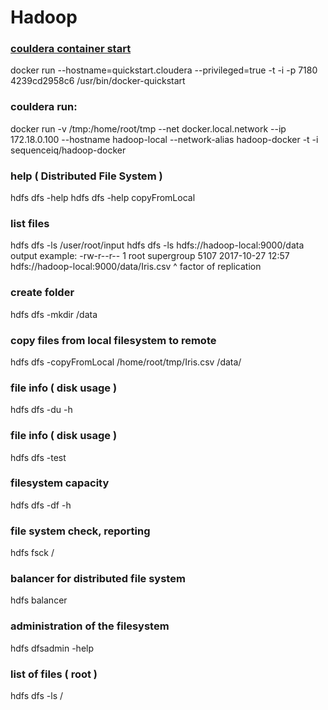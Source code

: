 # Hadoop

### [couldera container start](https://www.cloudera.com/documentation/enterprise/latest/topics/quickstart_docker_container.html#cloudera_docker_container)
docker run --hostname=quickstart.cloudera --privileged=true -t -i -p 7180 4239cd2958c6 /usr/bin/docker-quickstart

### couldera run:
docker run -v /tmp:/home/root/tmp --net docker.local.network --ip 172.18.0.100 --hostname hadoop-local --network-alias hadoop-docker -t -i sequenceiq/hadoop-docker 

### help ( Distributed File System )
hdfs dfs -help
hdfs dfs -help copyFromLocal

### list files
hdfs dfs -ls /user/root/input
hdfs dfs -ls hdfs://hadoop-local:9000/data
output example:
-rw-r--r--   1 root supergroup       5107 2017-10-27 12:57 hdfs://hadoop-local:9000/data/Iris.csv
             ^ factor of replication

### create folder
hdfs dfs -mkdir /data 

### copy files from local filesystem to remote
hdfs dfs -copyFromLocal /home/root/tmp/Iris.csv /data/

### file info ( disk usage )
hdfs dfs -du -h

### file info ( disk usage )
hdfs dfs -test 

### filesystem capacity
hdfs dfs -df -h

### file system check, reporting
hdfs fsck /

### balancer for distributed file system
hdfs balancer

### administration of the filesystem
hdfs dfsadmin -help

### list of files ( root )
hdfs dfs -ls /
